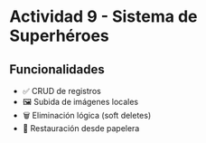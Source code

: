 # Actividad 9 - Sistema de Superhéroes

## Funcionalidades
- ✅ CRUD de registros
- 🖼️ Subida de imágenes locales
- 🗑️ Eliminación lógica (soft deletes)
- 🔄 Restauración desde papelera
